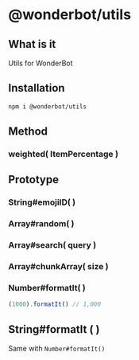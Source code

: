 # @wonderbot/utils

## What is it

Utils for WonderBot

## Installation

```bash
npm i @wonderbot/utils
```

## Method

### weighted( ItemPercentage )

## Prototype

### String#emojiID( )

### Array#random( )

### Array#search( query )

### Array#chunkArray( size )

### Number#formatIt( )

```js
(1000).formatIt() // 1,000
```

## String#formatIt ( )

Same with `Number#formatIt()`
